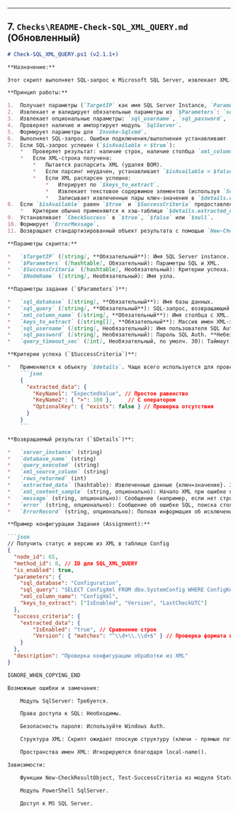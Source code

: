 
---
**7. `Checks\README-Check-SQL_XML_QUERY.md` (Обновленный)**
---
```markdown
# Check-SQL_XML_QUERY.ps1 (v2.1.1+)

**Назначение:**

Этот скрипт выполняет SQL-запрос к Microsoft SQL Server, извлекает XML-данные из указанного столбца первой строки результата, парсит этот XML и извлекает значения по заданному списку ключей (имен элементов).

**Принцип работы:**

1.  Получает параметры (`TargetIP` как имя SQL Server Instance, `Parameters`, `SuccessCriteria`, `NodeName`).
2.  Извлекает и валидирует обязательные параметры из `$Parameters`: `sql_database`, `sql_query`, `xml_column_name`, `keys_to_extract`.
3.  Извлекает опциональные параметры: `sql_username`, `sql_password`, `query_timeout_sec`.
4.  Проверяет наличие и импортирует модуль `SqlServer`.
5.  Формирует параметры для `Invoke-Sqlcmd`.
6.  Выполняет SQL-запрос. Ошибки подключения/выполнения устанавливают `IsAvailable = $false`.
7.  Если SQL-запрос успешен (`$isAvailable = $true`):
    *   Проверяет результат: наличие строк, наличие столбца `xml_column_name`, непустое ли значение в нем. Если данные для XML не найдены или некорректны, устанавливает `$errorMessage`, но `$isAvailable` может остаться `$true`.
    *   Если XML-строка получена:
        *   Пытается распарсить XML (удаляя BOM).
        *   Если парсинг неудачен, устанавливает `$isAvailable = $false` и `$errorMessage`.
        *   Если XML распарсен успешно:
            *   Итерирует по `$keys_to_extract`.
            *   Извлекает текстовое содержимое элементов (используя `SelectSingleNode` и `local-name()` для игнорирования namespace).
            *   Записывает извлеченные пары ключ-значение в `$details.extracted_data`.
8.  Если `$isAvailable` равен `$true` и `$SuccessCriteria` предоставлены, вызывает `Test-SuccessCriteria -DetailsObject $details -CriteriaObject $SuccessCriteria`.
    *   Критерии обычно применяются к хэш-таблице `$details.extracted_data`.
9.  Устанавливает `CheckSuccess` в `$true`, `$false` или `$null`.
10. Формирует `ErrorMessage`.
11. Возвращает стандартизированный объект результата с помощью `New-CheckResultObject`.

**Параметры скрипта:**

*   `$TargetIP` ([string], **Обязательный**): Имя SQL Server instance.
*   `$Parameters` ([hashtable], Обязательный): Параметры SQL и XML.
*   `$SuccessCriteria` ([hashtable], Необязательный): Критерии успеха.
*   `$NodeName` ([string], Необязательный): Имя узла.

**Параметры задания (`$Parameters`)**:

*   `sql_database` ([string], **Обязательный**): Имя базы данных.
*   `sql_query` ([string], **Обязательный**): SQL-запрос, возвращающий XML.
*   `xml_column_name` ([string], **Обязательный**): Имя столбца с XML.
*   `keys_to_extract` ([string[]], **Обязательный**): Массив имен XML-элементов для извлечения (прямые потомки корневого элемента).
*   `sql_username` ([string], Необязательный): Имя пользователя SQL Auth.
*   `sql_password` ([string], Необязательный): Пароль SQL Auth. **Небезопасно.**
*   `query_timeout_sec` ([int], Необязательный, по умолч. 30): Таймаут SQL.

**Критерии успеха (`$SuccessCriteria`)**:

*   Применяются к объекту `$details`. Чаще всего используется для проверки `$details.extracted_data`:
    ```json
    {
      "extracted_data": {
        "KeyName1": "ExpectedValue", // Простое равенство
        "KeyName2": { ">": 100 },     // С оператором
        "OptionalKey": { "exists": false } // Проверка отсутствия
      }
    }
    ```

**Возвращаемый результат (`$Details`)**:

*   `server_instance` (string)
*   `database_name` (string)
*   `query_executed` (string)
*   `xml_source_column` (string)
*   `rows_returned` (int)
*   `extracted_data` (hashtable): Извлеченные данные {ключ=значение}. Значение `$null`, если ключ не найден.
*   `xml_content_sample` (string, опционально): Начало XML при ошибке парсинга.
*   `message` (string, опционально): Сообщение (например, если нет строк).
*   `error` (string, опционально): Сообщение об ошибке SQL, поиска столбца или парсинга XML.
*   `ErrorRecord` (string, опционально): Полная информация об исключении.

**Пример конфигурации Задания (Assignment):**

```json
// Получить статус и версию из XML в таблице Config
{
  "node_id": 65, 
  "method_id": 8, // ID для SQL_XML_QUERY
  "is_enabled": true,
  "parameters": {
    "sql_database": "Configuration",
    "sql_query": "SELECT ConfigXml FROM dbo.SystemConfig WHERE ConfigKey = 'Processing'",
    "xml_column_name": "ConfigXml",
    "keys_to_extract": ["IsEnabled", "Version", "LastCheckUTC"]
  },
  "success_criteria": {
    "extracted_data": { 
        "IsEnabled": "true", // Сравнение строк
        "Version": { "matches": "^\\d+\\.\\d+$" } // Проверка формата версии regex
    }
  },
  "description": "Проверка конфигурации обработки из XML"
}

IGNORE_WHEN_COPYING_END

Возможные ошибки и замечания:

    Модуль SqlServer: Требуется.

    Права доступа к SQL: Необходимы.

    Безопасность пароля: Используйте Windows Auth.

    Структура XML: Скрипт ожидает плоскую структуру (ключи - прямые потомки корня).

    Пространства имен XML: Игнорируются благодаря local-name().

Зависимости:

    Функции New-CheckResultObject, Test-SuccessCriteria из модуля StatusMonitorAgentUtils.psm1.

    Модуль PowerShell SqlServer.

    Доступ к MS SQL Server.